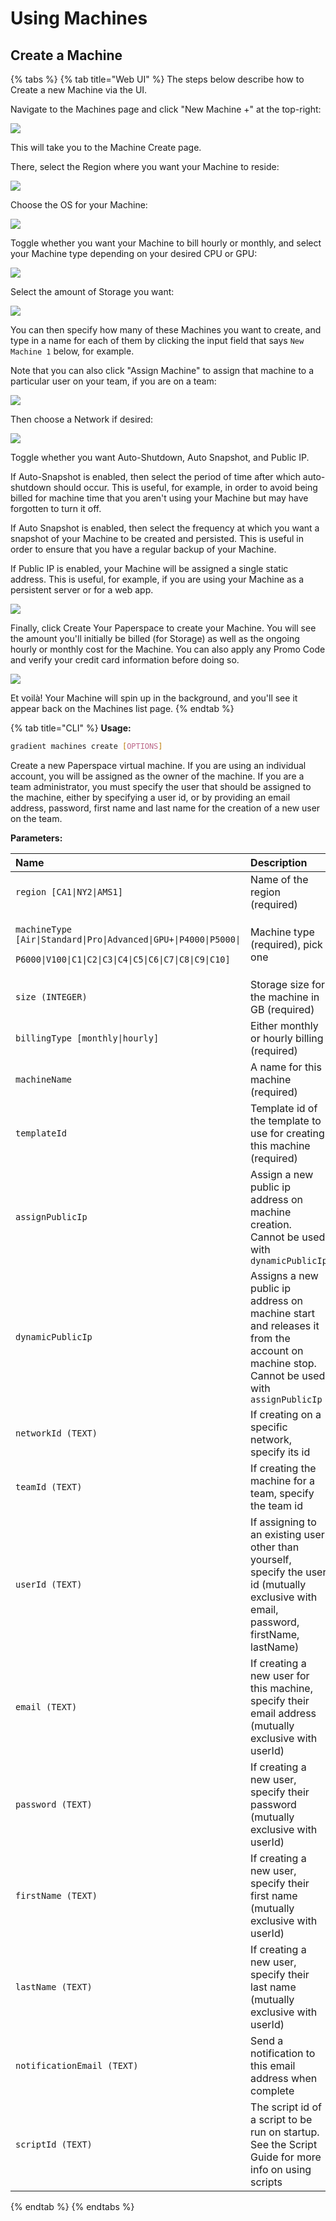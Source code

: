 # Using Machines

## Create a Machine

{% tabs %}
{% tab title="Web UI" %}
The steps below describe how to Create a new Machine via the UI.

Navigate to the Machines page and click "New Machine +" at the top-right:

![](../../.gitbook/assets/screen-shot-2019-07-11-at-6.43.52-pm.png)

This will take you to the Machine Create page.

There, select the Region where you want your Machine to reside:

![](../../.gitbook/assets/screen-shot-2019-07-11-at-6.40.09-pm.png)

Choose the OS for your Machine:

![](../../.gitbook/assets/screen-shot-2019-07-11-at-6.40.23-pm.png)

Toggle whether you want your Machine to bill hourly or monthly, and select your Machine type depending on your desired CPU or GPU:

![](../../.gitbook/assets/screen-shot-2019-07-11-at-6.40.34-pm.png)

Select the amount of Storage you want:

![](../../.gitbook/assets/screen-shot-2019-07-11-at-6.40.42-pm.png)

You can then specify how many of these Machines you want to create, and type in a name for each of them by clicking the input field that says `New Machine 1` below, for example.

Note that you can also click "Assign Machine" to assign that machine to a particular user on your team, if you are on a team:

![](../../.gitbook/assets/screen-shot-2019-07-11-at-6.40.52-pm.png)

Then choose a Network if desired:

![](../../.gitbook/assets/screen-shot-2019-07-11-at-6.40.58-pm.png)

Toggle whether you want Auto-Shutdown, Auto Snapshot, and Public IP.

If Auto-Snapshot is enabled, then select the period of time after which auto-shutdown should occur. This is useful, for example, in order to avoid being billed for machine time that you aren't using your Machine but may have forgotten to turn it off.

If Auto Snapshot is enabled, then select the frequency at which you want a snapshot of your Machine to be created and persisted. This is useful in order to ensure that you have a regular backup of your Machine.

If Public IP is enabled, your Machine will be assigned a single static address. This is useful, for example, if you are using your Machine as a persistent server or for a web app.

![](../../.gitbook/assets/screen-shot-2019-07-11-at-6.41.04-pm.png)

Finally, click Create Your Paperspace to create your Machine. You will see the amount you'll initially be billed \(for Storage\) as well as the ongoing hourly or monthly cost for the Machine. You can also apply any Promo Code and verify your credit card information before doing so.

![](../../.gitbook/assets/screen-shot-2019-07-11-at-6.43.02-pm.png)

Et voilà! Your Machine will spin up in the background, and you'll see it appear back on the Machines list page.
{% endtab %}

{% tab title="CLI" %}
**Usage:** 

```bash
gradient machines create [OPTIONS]
```

Create a new Paperspace virtual machine. If you are using an individual account, you will be assigned as the owner of the machine. If you are a team administrator, you must specify the user that should be assigned to the machine, either by specifying a user id, or by providing an email address, password, first name and last name for the creation of a new user on the team.

**Parameters:**

<table>
  <thead>
    <tr>
      <th style="text-align:left">Name</th>
      <th style="text-align:left">Description</th>
    </tr>
  </thead>
  <tbody>
    <tr>
      <td style="text-align:left"><code>region [CA1|NY2|AMS1]</code>
      </td>
      <td style="text-align:left">Name of the region (required)</td>
    </tr>
    <tr>
      <td style="text-align:left">
        <p><code>machineType [Air|Standard|Pro|Advanced|GPU+|P4000|P5000|</code>
        </p>
        <p><code>P6000|V100|C1|C2|C3|C4|C5|C6|C7|C8|C9|C10]</code>
        </p>
      </td>
      <td style="text-align:left">Machine type (required), pick one</td>
    </tr>
    <tr>
      <td style="text-align:left"><code>size (INTEGER)</code>
      </td>
      <td style="text-align:left">Storage size for the machine in GB (required)</td>
    </tr>
    <tr>
      <td style="text-align:left"><code>billingType [monthly|hourly]</code>
      </td>
      <td style="text-align:left">Either monthly or hourly billing (required)</td>
    </tr>
    <tr>
      <td style="text-align:left"><code>machineName</code>
      </td>
      <td style="text-align:left">A name for this machine (required)</td>
    </tr>
    <tr>
      <td style="text-align:left"><code>templateId</code>
      </td>
      <td style="text-align:left">Template id of the template to use for creating this machine (required)</td>
    </tr>
    <tr>
      <td style="text-align:left"><code>assignPublicIp</code>
      </td>
      <td style="text-align:left">Assign a new public ip address on machine creation. Cannot be used with <code>dynamicPublicIp</code>
      </td>
    </tr>
    <tr>
      <td style="text-align:left"><code>dynamicPublicIp</code>
      </td>
      <td style="text-align:left">Assigns a new public ip address on machine start and releases it from
        the account on machine stop. Cannot be used with <code>assignPublicIp</code>
      </td>
    </tr>
    <tr>
      <td style="text-align:left"><code>networkId (TEXT)</code>
      </td>
      <td style="text-align:left">If creating on a specific network, specify its id</td>
    </tr>
    <tr>
      <td style="text-align:left"><code>teamId (TEXT)</code>
      </td>
      <td style="text-align:left">If creating the machine for a team, specify the team id</td>
    </tr>
    <tr>
      <td style="text-align:left"><code>userId (TEXT)</code>
      </td>
      <td style="text-align:left">If assigning to an existing user other than yourself, specify the user
        id (mutually exclusive with email, password, firstName, lastName)</td>
    </tr>
    <tr>
      <td style="text-align:left"><code>email (TEXT)</code>
      </td>
      <td style="text-align:left">If creating a new user for this machine, specify their email address (mutually
        exclusive with userId)</td>
    </tr>
    <tr>
      <td style="text-align:left"><code>password (TEXT)</code>
      </td>
      <td style="text-align:left">If creating a new user, specify their password (mutually exclusive with
        userId)</td>
    </tr>
    <tr>
      <td style="text-align:left"><code>firstName (TEXT)</code>
      </td>
      <td style="text-align:left">If creating a new user, specify their first name (mutually exclusive with
        userId)</td>
    </tr>
    <tr>
      <td style="text-align:left"><code>lastName (TEXT)</code>
      </td>
      <td style="text-align:left">If creating a new user, specify their last name (mutually exclusive with
        userId)</td>
    </tr>
    <tr>
      <td style="text-align:left"><code>notificationEmail (TEXT)</code>
      </td>
      <td style="text-align:left">Send a notification to this email address when complete</td>
    </tr>
    <tr>
      <td style="text-align:left"><code>scriptId (TEXT)</code>
      </td>
      <td style="text-align:left">The script id of a script to be run on startup. See the Script Guide for
        more info on using scripts</td>
    </tr>
  </tbody>
</table>
{% endtab %}
{% endtabs %}

